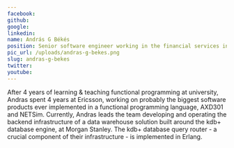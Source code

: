 ```yaml
---
facebook: 
github: 
google: 
linkedin: 
name: András G Békés
position: Senior software engineer working in the financial services industry
pic_url: /uploads/andras-g-bekes.png
slug: andras-g-bekes
twitter: 
youtube: 
---
```

<p>After 4 years of learning &amp; teaching functional programming at university, Andras spent 4 years at Ericsson, working on probably the biggest software products ever implemented in a functional programming language, AXD301 and NETSim. Currently, Andras leads the team developing and operating the backend infrastructure of a data warehouse solution built around the kdb+ database engine, at Morgan Stanley. The kdb+ database query router - a crucial component of their infrastructure - is implemented in Erlang.</p>
